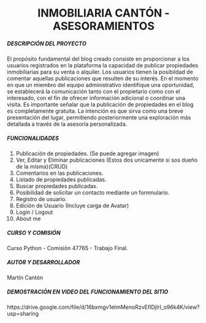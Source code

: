 <h1 align=center> INMOBILIARIA CANTÓN - ASESORAMIENTOS </h1>

<h5> DESCRIPCIÓN DEL PROYECTO </h5>
El propósito fundamental del blog creado consiste en proporcionar a los usuarios registrados en la plataforma la capacidad de publicar propiedades inmobiliarias para su venta o alquiler.
Los usuarios tienen la posibildad de comentar aquellas publicaciones que resulten de su interés. En el momento en que un miembro del equipo administrativo identifique una oportunidad, se establecerá la comunicación tanto con el propietario como con el interesado, con el fin de ofrecer información adicional o coordinar una visita.
Es importante señalar que la publicación de propiedades en el blog es completamente gratuita. La intención es que sirva como una breve presentación del lugar, permitiendo posteriormente una exploración más detallada a través de la asesoría personalizada.


<h5> FUNCIONALIDADES </h5>

1) Publicación de propiedades. (Se puede agregar imagen)
2) Ver, Editar y Eliminar publicaciones (Estos dos unicamente si sos dueño de la misma)(CRUD)
3) Comentarios en las publicaciones.
4) Listado de propiedades publicadas.
5) Buscar propiedades publicadas.
6) Posibilidad de solicitar un contacto mediante un formnulario.
7) Registro de usuario.
8) Edición de Usuario (Incluye carga de Avatar)
9) Login / Logout
10) About me

<h5> CURSO Y COMISIÓN </h5>

Curso Python - Comisión 47765 - Trabajo Final.

<h5> AUTOR Y DESARROLLADOR </h5>

Martín Cantón

<h5> DEMOSTRACIÓN EN VIDEO DEL FUNCIONAMIENTO DEL SITIO </h5>
https://drive.google.com/file/d/16bxmgv1etmMenoRzvEfIDjIrl_o96k4K/view?usp=sharing
